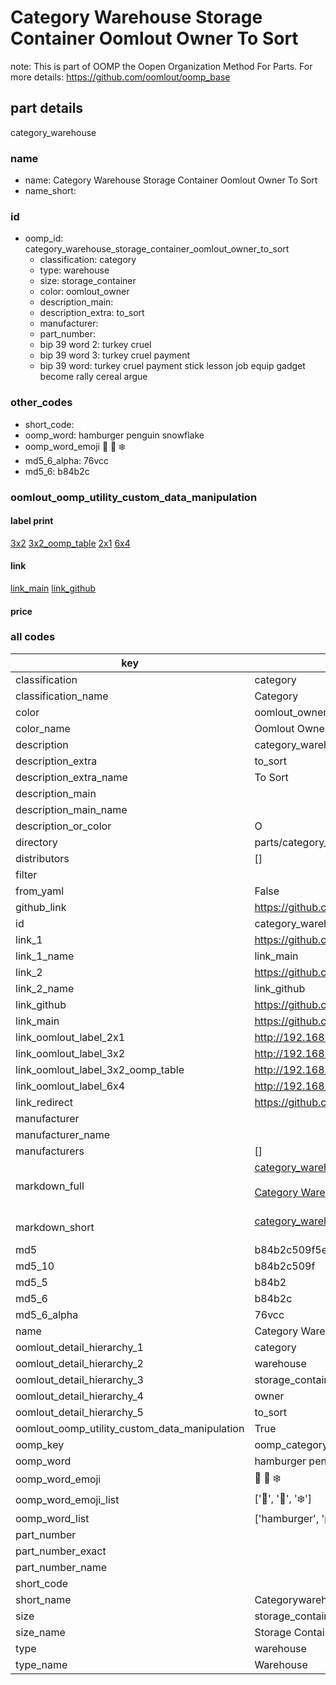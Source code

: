 # Category Warehouse Storage Container Oomlout Owner To Sort  

note: This is part of OOMP the Oopen Organization Method For Parts. For more details: https://github.com/oomlout/oomp_base

##  part details
  



category_warehouse



### name
* name: Category Warehouse Storage Container Oomlout Owner To Sort
* name_short: 
### id
* oomp_id: category_warehouse_storage_container_oomlout_owner_to_sort
  * classification: category
  * type: warehouse
  * size: storage_container
  * color: oomlout_owner
  * description_main: 
  * description_extra: to_sort
  * manufacturer: 
  * part_number: 
  * bip 39 word 2: turkey cruel
  * bip 39 word 3: turkey cruel payment
  * bip 39 word: turkey cruel payment stick lesson job equip gadget become rally cereal argue

### other_codes
* short_code: 
* oomp_word: hamburger penguin snowflake
* oomp_word_emoji :hamburger: :penguin: :snowflake:
* md5_6_alpha: 76vcc
* md5_6: b84b2c






### oomlout_oomp_utility_custom_data_manipulation
#### label print
[3x2](http://192.168.1.245:1112/?label=oomp%2076vcc)
[3x2_oomp_table](http://192.168.1.108:1112/?label=oomp%2076vcc)
[2x1](http://192.168.1.242:1112/?label=oomp%2076vcc)
[6x4](http://192.168.1.55:1112/?label=oomp%2076vcc)    

#### link

[link_main](https://github.com/oomlout/oomlout_oomp_version_1_messy/tree/main/parts/category_warehouse_storage_container_oomlout_owner_to_sort) [link_github](https://github.com/oomlout/oomlout_oomp_version_1_messy/tree/main/parts/category_warehouse_storage_container_oomlout_owner_to_sort)                             

#### price







### all codes 
| key | value |  
| --- | --- |  
| classification | category |  
| classification_name | Category |  
| color | oomlout_owner |  
| color_name | Oomlout Owner |  
| description | category_warehouse |  
| description_extra | to_sort |  
| description_extra_name | To Sort |  
| description_main |  |  
| description_main_name |  |  
| description_or_color | O  |  
| directory | parts/category_warehouse_storage_container_oomlout_owner_to_sort |  
| distributors | [] |  
| filter |  |  
| from_yaml | False |  
| github_link | https://github.com/oomlout/oomlout_oomp_part_src/tree/main/parts/category_warehouse_storage_container_oomlout_owner_to_sort |  
| id | category_warehouse_storage_container_oomlout_owner_to_sort |  
| link_1 | https://github.com/oomlout/oomlout_oomp_version_1_messy/tree/main/parts/category_warehouse_storage_container_oomlout_owner_to_sort |  
| link_1_name | link_main |  
| link_2 | https://github.com/oomlout/oomlout_oomp_version_1_messy/tree/main/parts/category_warehouse_storage_container_oomlout_owner_to_sort |  
| link_2_name | link_github |  
| link_github | https://github.com/oomlout/oomlout_oomp_version_1_messy/tree/main/parts/category_warehouse_storage_container_oomlout_owner_to_sort |  
| link_main | https://github.com/oomlout/oomlout_oomp_version_1_messy/tree/main/parts/category_warehouse_storage_container_oomlout_owner_to_sort |  
| link_oomlout_label_2x1 | http://192.168.1.242:1112/?label=oomp%2076vcc |  
| link_oomlout_label_3x2 | http://192.168.1.245:1112/?label=oomp%2076vcc |  
| link_oomlout_label_3x2_oomp_table | http://192.168.1.108:1112/?label=oomp%2076vcc |  
| link_oomlout_label_6x4 | http://192.168.1.55:1112/?label=oomp%2076vcc |  
| link_redirect | https://github.com/oomlout/oomlout_oomp_version_1_messy/tree/main/parts/category_warehouse_storage_container_oomlout_owner_to_sort |  
| manufacturer |  |  
| manufacturer_name |  |  
| manufacturers | [] |  
| markdown_full | [category_warehouse_storage_container_oomlout_owner_to_sort](none)<br>[](none)<br>[Category Warehouse Storage Container Oomlout Owner To Sort](none)<br><br> |  
| markdown_short | [category_warehouse_storage_container_oomlout_owner_to_sort](none)<br><br> |  
| md5 | b84b2c509f5ea985e0403d5b434d2755 |  
| md5_10 | b84b2c509f |  
| md5_5 | b84b2 |  
| md5_6 | b84b2c |  
| md5_6_alpha | 76vcc |  
| name | Category Warehouse Storage Container Oomlout Owner To Sort |  
| oomlout_detail_hierarchy_1 | category |  
| oomlout_detail_hierarchy_2 | warehouse |  
| oomlout_detail_hierarchy_3 | storage_container |  
| oomlout_detail_hierarchy_4 | owner |  
| oomlout_detail_hierarchy_5 | to_sort |  
| oomlout_oomp_utility_custom_data_manipulation | True |  
| oomp_key | oomp_category_warehouse_storage_container_oomlout_owner_to_sort |  
| oomp_word | hamburger penguin snowflake |  
| oomp_word_emoji | :hamburger: :penguin: :snowflake: |  
| oomp_word_emoji_list | [':hamburger:', ':penguin:', ':snowflake:'] |  
| oomp_word_list | ['hamburger', 'penguin', 'snowflake'] |  
| part_number |  |  
| part_number_exact |  |  
| part_number_name |  |  
| short_code |  |  
| short_name | Categorywarehouse |  
| size | storage_container |  
| size_name | Storage Container |  
| type | warehouse |  
| type_name | Warehouse |  
